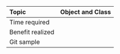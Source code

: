 | Topic | Object and Class |
| :--- | :--- |
| Time required |  |
| Benefit realized |  |
| Git sample |  |



